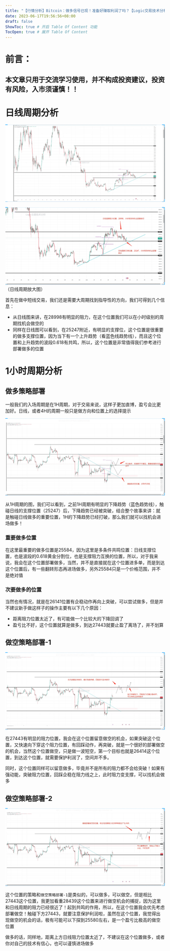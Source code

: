 ```yaml
---
title: "【行情分析】Bitcoin：做多信号已现！准备好赚取利润了吗？【Logic交易技术分析】【2023/06/17更新】"
date: 2023-06-17T19:56:56+08:00
draft: false
ShowToc: true # 开启 Table Of Content 功能
TocOpen: true # 展开 Table Of Content
---
```


# 前言：

## 本文章只用于交流学习使用，并不构成投资建议，投资有风险，入市须谨慎！！

# 日线周期分析

![](https://raw.githubusercontent.com/Logic-web3/airdrop/main/content/post/../../static/image/BTCUSD%20prediction.png)

![](https://raw.githubusercontent.com/Logic-web3/airdrop/main/content/post/../../static/image/BTCUSD%20prediction%202.png)
                                         （日线周期放大图）

首先在做中短线交易，我们还是需要大周期找到指导性的方向，我们可得到几个信息：
- 从日线图来讲，在28998有明显的阻力，在这个位置我们可以在小时级别的周期找机会做空的
- 同样在日线图可以看到，在25247附近，有明显的支撑位，这个位置是很重要的做多支撑位置，因为当下有一个上升趋势（看蓝色线趋势线），而且这个位置和上升趋势的波段0.618有共鸣，所以，这个位置是非常值得我们参考进行部署做多的位置

# 1小时周期分析

## 做多策略部署

一般我们的入场周期是在1H周期，对于交易来说，这样子更加直博，盈亏会比更加好。日线，或者4H的周期一般只是做方向和位置上的选择提示

![](https://raw.githubusercontent.com/Logic-web3/airdrop/main/content/post/../../static/image/BTCUSD%20prediction%203.png)

从1H周期的图，我们可以看到，之前1H周期有明显的下降趋势（蓝色趋势线），触碰日线的支撑位置（25247）后，下降趋势已经被突破，结合整个故事来讲：就是触碰日线做多的重要位置，1H的下降趋势已经打破，那么我们就可以找机会进场做多！

### 重要做多位置

在这里最重要的做多位置是25584，因为这里是多条件共鸣位置：日线支撑位置，也是波段的0.618黄金分割位，也是支撑阻力互换的位置，所以，对于我来说，我会在这个位置部署做多，当然，并不是直接就在这个位置进多单，而是到达这个位置后，有一些翻转形态再进场做多，另外25584只是一个价格范围，并不是绝对值

### 次要做多的位置

当然也有情况，就是在26141位置有企稳动作再向上突破，可以尝试做多，但是并不建议新手做这样子的操作主要有以下几个原因：
- 距离阻力位置太近了，有可能做一个比较大的下降回调了
- 盈亏比不好，这个位置就算是做多，到达27443就要止盈了离场了，并不划算

## 做空策略部署-1

![](https://raw.githubusercontent.com/Logic-web3/airdrop/main/content/post/../../static/image/BTCUSD%20prediction%204.png)

在27443有明显的阻力位置，我会在这个位置留意做空的机会，如果突破这个位置，又快速向下穿这个阻力位置，有回踩动作，再突破，就是一个很好的部署做空的机会，当然这个位置做空，只是做一波短空，第一个目标也就是26414这个位置，到达这个位置，就需要保护利润了，空间并不多。

同时，这个位置同样可以留意做多，毕竟并不是所有的阻力都不会给突破！如果有强动能，突破阻力位置，回踩企稳在阻力线之上，此时阻力变支撑，可以找机会做多

## 做空策略部署-2

![](https://raw.githubusercontent.com/Logic-web3/airdrop/main/content/post/../../static/image/BTCUSD%20prediction%205.png)

这个位置的策略和```做空策略部署-1```是类似的，可以做多，可以做空，但是相比27443这个位置，我更加看重28439这个位置来进行做空机会的捕捉，因为这里和日线周期的阻力已经很近了！起到共鸣的作用，所以，在这个位置我会优先考虑部署做空！触碰下方27443，就要注意保护利润啦，虽然在这个位置，我觉得出现做空的机会的话，极有可能可以下探到25580左右，是一个盈亏比极高的做空位置

做多的话，同样地，距离上方日线阻力位置太近了，不建议在这个位置做多，或者你对自己的技术有信心，也可以谨慎进场做多